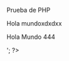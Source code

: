 <html>
 <head>
  <p>Prueba de PHP</p>
 </head>
 <body>
 <p>Hola mundoxdxdxx</p>
 <?php echo '<p>Hola Mundo 444</p>'; ?>
 </body>
</html>
